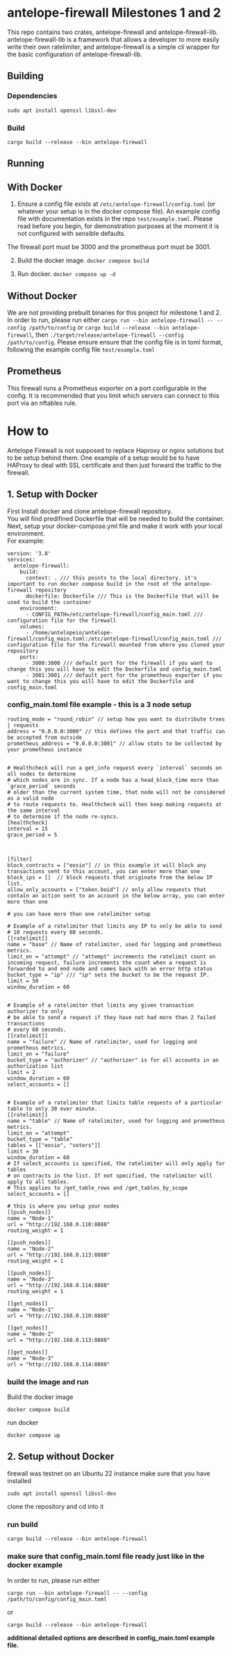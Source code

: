 # antelope-firewall Milestones 1 and 2

This repo contains two crates, antelope-firewall and antelope-firewall-lib. antelope-firewall-lib is a framework that allows a developer to more easily write their own ratelimiter,
and antelope-firewall is a simple cli wrapper for the basic configuration of antelope-firewall-lib.

## Building
### Dependencies
`sudo apt install openssl libssl-dev`
### Build
`cargo build --release --bin antelope-firewall`

## Running

## With Docker

1. Ensure a config file exists at `/etc/antelope-firewall/config.toml` (or whatever your setup is in the docker compose file). An example config file with documentation exists in the repo `test/example.toml`. Please read before you begin, for demonstration purposes at the moment it is not configured with sensible defaults.

The firewall port must be 3000 and the prometheus port must be 3001.

2. Build the docker image. `docker compose build`

3. Run docker. `docker compose up -d`

## Without Docker

We are not providing prebuilt binaries for this project for milestone 1 and 2.
In order to run, please run either `cargo run --bin antelope-firewall -- --config /path/to/config` or `cargo build --release --bin antelope-firewall`, then `./target/release/antelope-firewall --config /path/to/config`.
Please ensure ensure that the config file is in toml format, following the example config file `test/example.toml`

## Prometheus

This firewall runs a Prometheus exporter on a port configurable in the config.
It is recommended that you limit which servers can connect to this port via an nftables rule.


# How to
Antelope Firewall is not supposed to replace Haproxy or nginx solutions but to be setup behind them.
One example of a setup would be to have HAProxy to deal with SSL certificate and then just forward the traffic to the firewall.

## 1. Setup with Docker
First Install docker and clone antelope-firewall repository.  
You will find predifined Dockerfile that will be needed to build the container.  
Next, setup your docker-compose.yml file and make it work with your local environment.  
For example:  

```
version: '3.8'
services:
  antelope-firewall:
    build: 
      context: . /// this points to the local directory. it's important to run docker compose build in the root of the antelope-firewall repository
      dockerfile: Dockerfile /// This is the Dockerfile that will be used to build the container
    environment:
      - CONFIG_PATH=/etc/antelope-firewall/config_main.toml /// configuration file for the firewall
    volumes:
      - /home/antelopeio/antelope-firewall/config_main.toml:/etc/antelope-firewall/config_main.toml /// configuration file for the firewall mounted from where you cloned your repository
    ports:
      - 3000:3000 /// default port for the firewall if you want to change this you will have to edit the Dockerfile and config_main.toml 
      - 3001:3001 /// default port for the prometheus exporter if you want to change this you will have to edit the Dockerfile and config_main.toml 
```  
	  
### config_main.toml file example - this is a 3 node setup

```
routing_mode = "round_robin" // setup how you want to distribute trxes | requests
address = "0.0.0.0:3000" // this defines the port and that traffic can be accepted from outside
prometheus_address = "0.0.0.0:3001" // allow stats to be collected by your prometheus instance


# Healthcheck will run a get_info request every `interval` seconds on all nodes to determine
# which nodes are in sync. If a node has a head_block_time more than `grace_period` seconds
# older than the current system time, that node will not be considered as a valid node
# to route requests to. Healthcheck will then keep making requests at the same interval
# to determine if the node re-syncs.
[healthcheck]
interval = 15
grace_period = 5



[filter]
block_contracts = ["eosio"] // in this example it will block any transactions sent to this account, you can enter more than one 
block_ips = []  // block requests that originate from the below IP list.
allow_only_accounts = ["token.boid"] // only allow requests that contain an action sent to an account in the below array, you can enter more than one 

# you can have more than one ratelimiter setup

# Example of a ratelimiter that limits any IP to only be able to send
# 10 requests every 60 seconds.
[[ratelimit]] 
name = "base" // Name of ratelimiter, used for logging and prometheus metrics.
limit_on = "attempt" // "attempt" increments the ratelimit count on incoming request, failure increments the count when a request is forwarded to and end node and comes back with an error http status
bucket_type = "ip" /// "ip" sets the bucket to be the request IP.
limit = 50
window_duration = 60


# Example of a ratelimiter that limits any given transaction authorizer to only
# be able to send a request if they have not had more than 2 failed transactions
# every 60 seconds.
[[ratelimit]]
name = "failure" // Name of ratelimiter, used for logging and prometheus metrics.
limit_on = "failure"
bucket_type = "authorizer" // "authorizer" is for all accounts in an authorization list
limit = 2
window_duration = 60
select_accounts = []


# Example of a ratelimiter that limits table requests of a particular table to only 30 ever minute.
[[ratelimit]]
name = "table" // Name of ratelimiter, used for logging and prometheus metrics.
limit_on = "attempt"
bucket_type = "table"
tables = [["eosio", "voters"]]
limit = 30
window_duration = 60
# If select_accounts is specified, the ratelimiter will only apply for tables
# on contracts in the list. If not specified, the ratelimiter will apply to all tables.
# This applies to /get_table_rows and /get_tables_by_scope
select_accounts = []

# this is where you setup your nodes
[[push_nodes]]
name = "Node-1"
url = "http://192.168.0.110:8888"
routing_weight = 1

[[push_nodes]]
name = "Node-2"
url = "http://192.168.0.113:8888"
routing_weight = 1

[[push_nodes]]
name = "Node-3"
url = "http://192.168.0.114:8888"
routing_weight = 1

[[get_nodes]]
name = "Node-1"
url = "http://192.168.0.110:8888"

[[get_nodes]]
name = "Node-2"
url = "http://192.168.0.113:8888"

[[get_nodes]]
name = "Node-3"
url = "http://192.168.0.114:8888"
```

### build the image and run
Build the docker image  
```
docker compose build
```
  
run docker  
```
docker compose up
```

## 2. Setup without Docker
firewall was testnet on an Ubuntu 22 instance
make sure that you have installed
```
sudo apt install openssl libssl-dev
```

clone the repository and cd into it  

### run build
```
cargo build --release --bin antelope-firewall
```

### make sure that config_main.toml file ready just like in the docker example
In order to run, please run either
```
cargo run --bin antelope-firewall -- --config /path/to/config/config_main.toml
```
or
```
cargo build --release --bin antelope-firewall
```


**additional detailed options are described in config_main.toml example file.**
